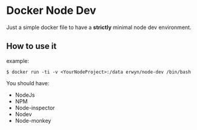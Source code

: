 # Docker Node Dev

Just a simple docker file to have a **strictly** minimal node dev environment.

## How to use it

example:

    $ docker run -ti -v <YourNodeProject>:/data erwyn/node-dev /bin/bash

You should have:
* NodeJs
* NPM
* Node-inspector
* Nodev
* Node-monkey

